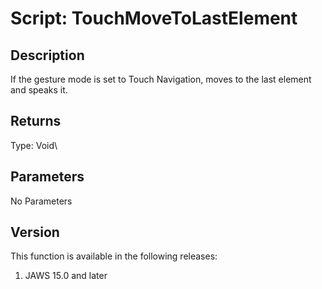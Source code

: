 # Script: TouchMoveToLastElement

## Description

If the gesture mode is set to Touch Navigation, moves to the last
element and speaks it.

## Returns

Type: Void\

## Parameters

No Parameters

## Version

This function is available in the following releases:

1.  JAWS 15.0 and later
